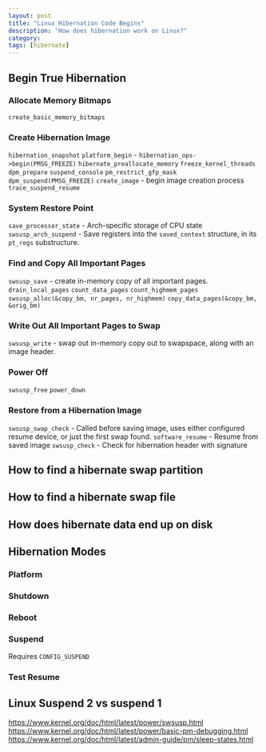 ```yaml
---
layout: post
title: "Linux Hibernation Code Begins"
description: "How does hibernation work on Linux?"
category:
tags: [hibernate]
---
```

## Begin True Hibernation

### Allocate Memory Bitmaps
`create_basic_memory_bitmaps`

### Create Hibernation Image
`hibernation_snapshot`
`platform_begin` - `hibernation_ops->begin(PMSG_FREEZE)`
`hibernate_preallocate_memory`
`freeze_kernel_threads`
`dpm_prepare`
`suspend_console`
`pm_restrict_gfp_mask`
`dpm_suspend(PMSG_FREEZE)`
`create_image` - begin image creation process
`trace_suspend_resume`

### System Restore Point
`save_processor_state` - Arch-specific storage of CPU state
`swsusp_arch_suspend` - Save registers into the `saved_context` structure,
in its `pt_regs` substructure.


### Find and Copy All Important Pages
`swsusp_save` - create in-memory copy of all important pages.
`drain_local_pages`
`count_data_pages`
`count_highmem_pages`
`swsusp_alloc(&copy_bm, nr_pages, nr_highmem)`
`copy_data_pages(&copy_bm, &orig_bm)`

### Write Out All Important Pages to Swap
`swsusp_write` - swap out in-memory copy out to swapspace, along with an image header.

### Power Off
`swsusp_free`
`power_down`

### Restore from a Hibernation Image
`swsusp_swap_check` - Called before saving image, uses either configured
resume device, or just the first swap found.
`software_resume` - Resume from saved image
`swsusp_check` - Check for hibernation header with signature

## How to find a hibernate swap partition
## How to find a hibernate swap file
## How does hibernate data end up on disk


## Hibernation Modes

### Platform

### Shutdown

### Reboot

### Suspend
Requires `CONFIG_SUSPEND`

### Test Resume

## Linux Suspend 2 vs suspend 1

https://www.kernel.org/doc/html/latest/power/swsusp.html
https://www.kernel.org/doc/html/latest/power/basic-pm-debugging.html
https://www.kernel.org/doc/html/latest/admin-guide/pm/sleep-states.html
